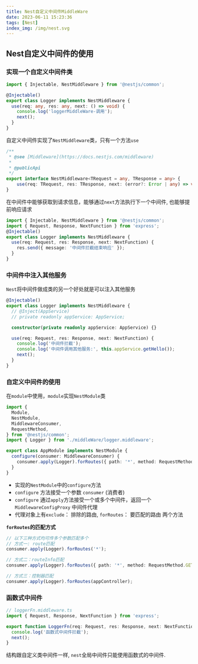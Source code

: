 ```yaml
---
title: Nest自定义中间件MiddleWare
date: 2023-06-11 15:23:36
tags: [Nest]
index_img: /img/nest.svg
---
```


## Nest自定义中间件的使用
### 实现一个自定义中间件类
```ts
import { Injectable, NestMiddleware } from '@nestjs/common';

@Injectable()
export class Logger implements NestMiddleware {
  use(req: any, res: any, next: () => void) {
    console.log('loggerMiddleWare-调用');
    next();
  }
}
```
自定义中间件实现了`NestMiddleware`类，只有一个方法`use`
```ts
/**
 * @see [Middleware](https://docs.nestjs.com/middleware)
 *
 * @publicApi
 */
export interface NestMiddleware<TRequest = any, TResponse = any> {
    use(req: TRequest, res: TResponse, next: (error?: Error | any) => void): any;
}
```

在中间件中能够获取到请求信息，能够通过`next`方法执行下一个中间件,
也能够提前响应请求
```ts
import { Injectable, NestMiddleware } from '@nestjs/common';
import { Request, Response, NextFunction } from 'express';
@Injectable()
export class Logger implements NestMiddleware {
  use(req: Request, res: Response, next: NextFunction) {
    res.send({ message: '中间件拦截结束响应' });
  }
}
```

### 中间件中注入其他服务
`Nest`将中间件做成类的另一个好处就是可以注入其他服务
```ts
@Injectable()
export class Logger implements NestMiddleware {
  // @Inject(AppService)
  // private readonly appService: AppService;

  constructor(private readonly appService: AppService) {}

  use(req: Request, res: Response, next: NextFunction) {
    console.log('中间件拦截');
    console.log('中间件调用其他服务:', this.appService.getHello());
    next();
  }
}

```

### 自定义中间件的使用
在`module`中使用，`module`实现`NestModule`类
```ts
import {
  Module,
  NestModule,
  MiddlewareConsumer,
  RequestMethod,
} from '@nestjs/common';
import { Logger } from './middleWare/logger.middleware';

export class AppModule implements NestModule {
  configure(consumer: MiddlewareConsumer) {
    consumer.apply(Logger).forRoutes({ path: '*', method: RequestMethod.GET });
  }
}

```
- 实现的`NestModule`中的`configure`方法
- `configure` 方法接受一个参数 `consumer` (消费者)
- `configure` 通过`apply`方法接受一个或多个中间件，返回一个`MiddlewareConfigProxy` 中间件代理
- 代理对象上有`exclude`： 排除的路由, `forRoutes`： 要匹配的路由 两个方法


**`forRoutes`的匹配方式**
```ts
// 以下三种方式均可传多个参数匹配多个
// 方式一: route匹配
consumer.apply(Logger).forRoutes('*');

// 方式二：routeInfo匹配
consumer.apply(Logger).forRoutes({ path: '*', method: RequestMethod.GET });

// 方式三：控制器匹配
consumer.apply(Logger).forRoutes(appController);
```


### 函数式中间件
```ts
// loggerFn.middleware.ts
import { Request, Response, NextFunction } from 'express';

export function LoggerFn(req: Request, res: Response, next: NextFunction) {
  console.log('函数式中间件拦截');
  next();
}
```
结构跟自定义类中间件一样, `nest`全局中间件只能使用函数式的中间件.
